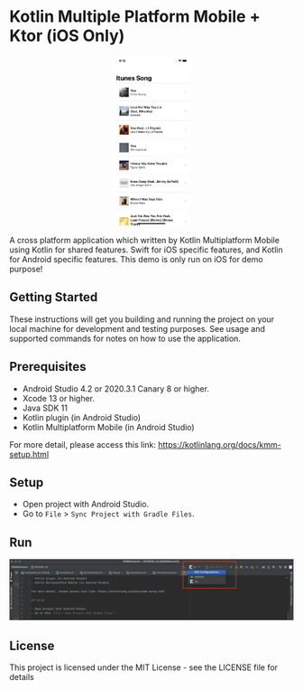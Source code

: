 # Kotlin Multiple Platform Mobile + Ktor (iOS Only)

<p align="center">
  <img src="screenshot_2.png" height="300" />
</p>

A cross platform application which written by Kotlin Multiplatform Mobile using Kotlin for shared features. Swift for iOS specific features, and Kotlin for Android specific features.
This demo is only run on iOS for demo purpose!

## Getting Started

These instructions will get you building and running the project on your local machine for development and testing purposes. See usage and supported commands for notes on how to use the application.

## Prerequisites

- Android Studio 4.2 or 2020.3.1 Canary 8 or higher.
- Xcode 13 or higher.
- Java SDK 11
- Kotlin plugin (in Android Studio)
- Kotlin Multiplatform Mobile (in Android Studio)

For more detail, please access this link: https://kotlinlang.org/docs/kmm-setup.html

## Setup

- Open project with Android Studio.
- Go to `File` > `Sync Project with Gradle Files`.

## Run

![](screenshot_1.png)

## License

This project is licensed under the MIT License - see the LICENSE file for details
